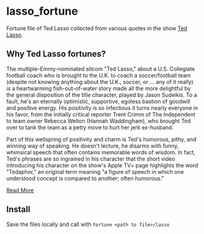 # lasso_fortune

Fortune file of Ted Lasso collected from various quotes in the show [Ted Lasso](https://tv.apple.com/us/show/ted-lasso/umc.cmc.vtoh0mn0xn7t3c643xqonfzy). 

## Why Ted Lasso fortunes?  

The multiple-Emmy-nominated sitcom "Ted Lasso," about a U.S. Collegiate football coach who is brought to the U.K. to coach a soccer/football team (despite not knowing anything about the U.K., soccer, or ... any of it really) is a heartwarming fish-out-of-water story made all the more delightful by the general disposition of the title character, played by Jason Sudeikis. To a fault, he's an eternally optimistic, supportive, egoless bastion of goodwill and positive energy. His positivity is so infectious it turns nearly everyone in his favor, from the initially critical reporter Trent Crimm of The Independent to team owner Rebecca Welton (Hannah Waddingham), who brought Ted over to tank the team as a petty move to hurt her jerk ex-husband.

Part of this wellspring of positivity and charm is Ted's humorous, pithy, and winning way of speaking. He doesn't lecture, he disarms with funny, whimsical speech that often contains memorable words of wisdom. In fact, Ted's phrases are so ingrained in his character that the short video introducing his character on the show's Apple TV+ page highlights the word "Tedaphor," an original term meaning "a figure of speech in which one understood concept is compared to another; often humorous."

[Read More](https://www.looper.com/598833/ted-lassos-most-inspirational-quotes)

## Install
Save the files locally and call with `fortune <path to file>/lasso`
